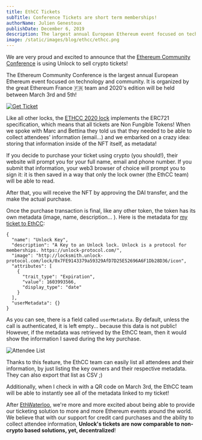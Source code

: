 ```yaml
---
title: EthCC Tickets
subTitle: Conference Tickets are short term memberships!
authorName: Julien Genestoux
publishDate: December 6, 2019
description: The largest annual European Ethereum event focused on technology and community is using Unlock for its tickets!
image: /static/images/blog/ethcc/ethcc.png
---
```


We are very proud and excited to announce that the [Ethereum Community Conference](https://ethcc.io/) is using Unlock to sell crypto tickets!

The Ethereum Community Conference is the largest annual European Ethereum event focused on technology and community. It is organized by the great Ethereum France 🇫🇷 team and 2020's edition will be held between March 3rd and 5th!

[![Get Ticket](/static/images/blog/ethcc/ticket.png)](https://ethcc.io/buy-tickets.html)

Like all other locks, the [ETHCC 2020 lock](https://etherscan.io/address/0x7fe9143379a59329afd7d25e52696a6f1db28d36) implements the ERC721 specification, which means that all tickets are Non Fungible Tokens! When we spoke with Marc and Bettina they told us that they needed to be able to collect attendees' information (email...) and we embarked on a crazy idea: storing that information inside of the NFT itself, as metadata!

If you decide to purchase your ticket using crypto (you should!), their website will prompt you for your full name, email and phone number. If you submit that information, your web3 browser of choice will prompt you to sign it: it is then saved in a way that only the lock owner (the EthCC team) will be able to read.

After that, you will receive the NFT by approving the DAI transfer, and the make the actual purchase.

Once the purchase transaction is final, like any other token, the token has its own metadata (image, name, description... ). Here is the metadata for [my ticket to EthCC](https://locksmith.unlock-protocol.com/api/key/0x7fe9143379a59329afd7d25e52696a6f1db28d36/1):

```
{
  "name": "Unlock Key",
  "description": "A Key to an Unlock lock. Unlock is a protocol for memberships. https://unlock-protocol.com/",
  "image": "http://locksmith.unlock-protocol.com/lock/0x7FE9143379a59329AfD7D25E52696A6F1Db28D36/icon",
  "attributes": [
    {
      "trait_type": "Expiration",
      "value": 1603993566,
      "display_type": "date"
    }
  ],
  "userMetadata": {}
}
```

As you can see, there is a field called `userMetadata`. By default, unless the call is authenticated, it is left empty... because this data is not public! However, if the metadata was retrieved by the EthCC team, then it would show the information I saved during the key purchase.

![Attendee List](/static/images/blog/ethcc/attendee-list.png)

Thanks to this feature, the EthCC team can easily list all attendees and their information, by just listing the key owners and their respective metadata. They can also export that list as CSV ;)

Additionally, when I check in with a QR code on March 3rd, the EthCC team will be able to instantly see all of the metadata linked to my ticket!

After [EthWaterloo](https://unlock-protocol.com/blog/ethwaterloo-tickets/), we're more and more excited about being able to provide our ticketing solution to more and more Ethereum events around the world. We believe that with our support for credit card purchases and the ability to collect attendee information, <strong>Unlock's tickets are now comparable to non-crypto based solutions, yet, decentralized</strong>!
